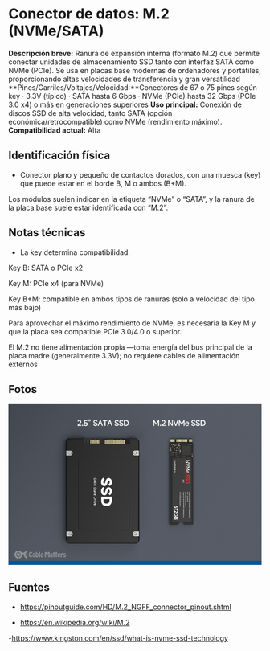 # Conector de datos: M.2 (NVMe/SATA)

**Descripción breve:** Ranura de expansión interna (formato M.2) que permite conectar unidades de almacenamiento SSD tanto con interfaz SATA como NVMe (PCIe). Se usa en placas base modernas de ordenadores y portátiles, proporcionando altas velocidades de transferencia y gran versatilidad   
**Pines/Carriles/Voltajes/Velocidad:**Conectores de 67 o 75 pines según key · 3.3V (típico) · SATA hasta 6 Gbps · NVMe (PCIe) hasta 32 Gbps (PCIe 3.0 x4) o más en generaciones superiores
**Uso principal:** Conexión de discos SSD de alta velocidad, tanto SATA (opción económica/retrocompatible) como NVMe (rendimiento máximo).
**Compatibilidad actual:** Alta

## Identificación física
- Conector plano y pequeño de contactos dorados, con una muesca (key) que puede estar en el borde B, M o ambos (B+M).

Los módulos suelen indicar en la etiqueta “NVMe” o “SATA”, y la ranura de la placa base suele estar identificada con “M.2”.

## Notas técnicas
- La key determina compatibilidad:

Key B: SATA o PCIe x2

Key M: PCIe x4 (para NVMe)

Key B+M: compatible en ambos tipos de ranuras (solo a velocidad del tipo más bajo)

Para aprovechar el máximo rendimiento de NVMe, es necesaria la Key M y que la placa sea compatible PCIe 3.0/4.0 o superior.

El M.2 no tiene alimentación propia —toma energía del bus principal de la placa madre (generalmente 3.3V); no requiere cables de alimentación externos

## Fotos
![M.2 (NVMe/SATA)](../../../assets/img/11-conectores_datos/M.2_NVMe_SATA.jpeg "M.2 (NVMe/SATA)")

## Fuentes
- https://pinoutguide.com/HD/M.2_NGFF_connector_pinout.shtml

- https://en.wikipedia.org/wiki/M.2

-https://www.kingston.com/en/ssd/what-is-nvme-ssd-technology